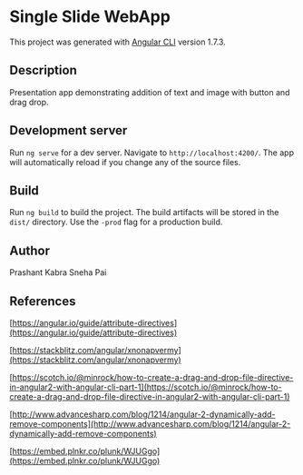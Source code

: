 # Single Slide WebApp


This project was generated with [Angular CLI](https://github.com/angular/angular-cli) version 1.7.3.

## Description

Presentation app demonstrating addition of text and image with button and drag drop.

## Development server

Run `ng serve` for a dev server. Navigate to `http://localhost:4200/`. The app will automatically reload if you change any of the source files.

## Build

Run `ng build` to build the project. The build artifacts will be stored in the `dist/` directory. Use the `-prod` flag for a production build.

## Author

Prashant Kabra
Sneha Pai

## References

[https://angular.io/guide/attribute-directives](https://angular.io/guide/attribute-directives)

[https://stackblitz.com/angular/xnonapvermy](https://stackblitz.com/angular/xnonapvermy)

[https://scotch.io/@minrock/how-to-create-a-drag-and-drop-file-directive-in-angular2-with-angular-cli-part-1](https://scotch.io/@minrock/how-to-create-a-drag-and-drop-file-directive-in-angular2-with-angular-cli-part-1)

[http://www.advancesharp.com/blog/1214/angular-2-dynamically-add-remove-components](http://www.advancesharp.com/blog/1214/angular-2-dynamically-add-remove-components)

[https://embed.plnkr.co/plunk/WJUGgo](https://embed.plnkr.co/plunk/WJUGgo)
